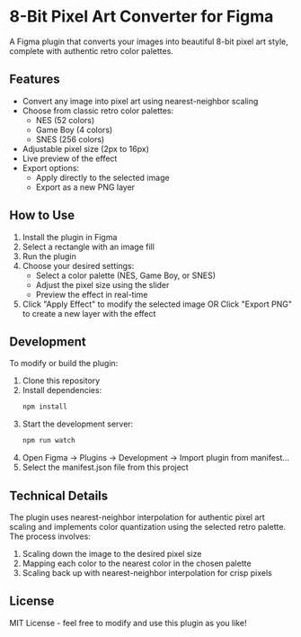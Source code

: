# 8-Bit Pixel Art Converter for Figma

A Figma plugin that converts your images into beautiful 8-bit pixel art style, complete with authentic retro color palettes.

## Features

- Convert any image into pixel art using nearest-neighbor scaling
- Choose from classic retro color palettes:
  - NES (52 colors)
  - Game Boy (4 colors)
  - SNES (256 colors)
- Adjustable pixel size (2px to 16px)
- Live preview of the effect
- Export options:
  - Apply directly to the selected image
  - Export as a new PNG layer

## How to Use

1. Install the plugin in Figma
2. Select a rectangle with an image fill
3. Run the plugin
4. Choose your desired settings:
   - Select a color palette (NES, Game Boy, or SNES)
   - Adjust the pixel size using the slider
   - Preview the effect in real-time
5. Click "Apply Effect" to modify the selected image
   OR
   Click "Export PNG" to create a new layer with the effect

## Development

To modify or build the plugin:

1. Clone this repository
2. Install dependencies:
   ```bash
   npm install
   ```
3. Start the development server:
   ```bash
   npm run watch
   ```
4. Open Figma -> Plugins -> Development -> Import plugin from manifest...
5. Select the manifest.json file from this project

## Technical Details

The plugin uses nearest-neighbor interpolation for authentic pixel art scaling and implements color quantization using the selected retro palette. The process involves:

1. Scaling down the image to the desired pixel size
2. Mapping each color to the nearest color in the chosen palette
3. Scaling back up with nearest-neighbor interpolation for crisp pixels

## License

MIT License - feel free to modify and use this plugin as you like! 